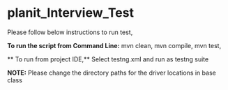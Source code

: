 # planit_Interview_Test

Please follow below instructions to run test,

**To run the script from Command Line:**
 mvn clean,
 mvn compile,
 mvn test,
 
** To run from project IDE,**
 Select testng.xml and run as testng suite
 
 **NOTE:** Please change the directory paths for the driver locations in base class
